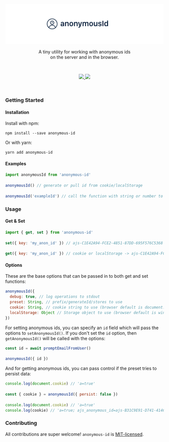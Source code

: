 <p align="center">
  <a href="https://www.npmjs.com/package/anonymous-id"><img src="./docs/images/banner.png" alt="anonymousId" /></a>
</p>

<p align="center">
  A tiny utility for working with anonymous ids<br/>
  on the server and in the browser.
</p>
<br/>

<p align="center">
  <a href="https://unpkg.com/anonymous-id/dist/anonymous-id.min.js">
    <img src="https://img.badgesize.io/https://unpkg.com/anonymous-id/dist/anonymous-id.min.js?compression=gzip&amp;label=anonymous--id&cache=2">
  </a>
  <a href="https://www.npmjs.com/package/anonymous-id">
    <img src="https://img.shields.io/npm/v/anonymous-id.svg?maxAge=3600&label=anonymous-id&colorB=007ec6">
  </a>
</p>
<br/>


### Getting Started

#### Installation

Install with npm:

```shell
npm install --save anonymous-id
```

Or with yarn:

```shell
yarn add anonymous-id
```

#### Examples

```javascript
import anonymousId from 'anonymous-id'

anonymousId() // generate or pull id from cookie/localStorage

anonymousId('exampleId') // call the function with string or number to set as id, otherwise pass in options
```

### Usage

#### Get & Set

```javascript
import { get, set } from 'anonymous-id'

set({ key: 'my_anon_id' }) // ajs-C1E42A94-FCE2-4851-87DD-695F576C5368 -> cookie or localStorage

get({ key: 'my_anon_id' }) // cookie or localStorage -> ajs-C1E42A94-FCE2-4851-87DD-695F576C5368
```

#### Options

These are the base options that can be passed in to both get and set functions:

```javascript
anonymousId({
  debug: true, // log operations to stdout
  preset: String, // prefix/generateId/stores to use
  cookie: String, // cookie string to use (browser default is document.cookie)
  localStorage: Object // Storage object to use (browser default is window.localStorage)
})
```

For setting anonymous ids, you can specify an `id` field which will pass the options to `setAnonymousId()`. If you don't set the `id` option, then `getAnonymousId()` will be called with the options:

```javascript
const id = await promptEmailFromUser()

anonymousId({ id })
```

And for getting anonymous ids, you can pass control if the preset tries to persist data:

```javascript
console.log(document.cookie) // 'a=true'

const { cookie } = anonymousId({ persist: false })

console.log(document.cookie) // 'a=true'
console.log(cookie) // 'a=true; ajs_anonymous_id=ajs-B31C9E91-D741-4146-913B-0E80199648D0'
```

### Contributing

All contributions are super welcome! `anonymous-id` is [MIT-licensed](./license).
